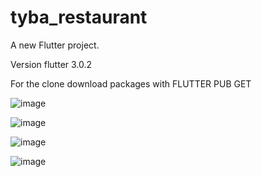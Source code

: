 # tyba_restaurant

A new Flutter project.

Version flutter 3.0.2 

For the clone download packages with FLUTTER PUB GET 


![image](https://user-images.githubusercontent.com/70789896/179688591-4afefa49-15fc-4a8e-a6ef-f5b8da69081e.png)

![image](https://user-images.githubusercontent.com/70789896/179688683-5d68435e-b631-40a0-bcb1-2839559349c5.png)

![image](https://user-images.githubusercontent.com/70789896/179688742-c7d49c47-2943-4ca4-8974-afd0932a9427.png)

![image](https://user-images.githubusercontent.com/70789896/179689556-2e1b7312-3cbb-4807-9a7f-a67d5dfed2f4.png)
